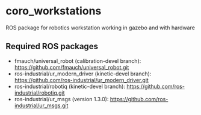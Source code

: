 # coro_workstations
ROS package for robotics workstation working in gazebo and with hardware

## Required ROS packages
- fmauch/universal_robot (calibration-devel branch): https://github.com/fmauch/universal_robot.git
- ros-industrial/ur_modern_driver (kinetic-devel branch): https://github.com/ros-industrial/ur_modern_driver.git
- ros-industrial/robotiq (kinetic-devel branch): https://github.com/ros-industrial/robotiq.git
- ros-industrial/ur_msgs (version 1.3.0): https://github.com/ros-industrial/ur_msgs.git
